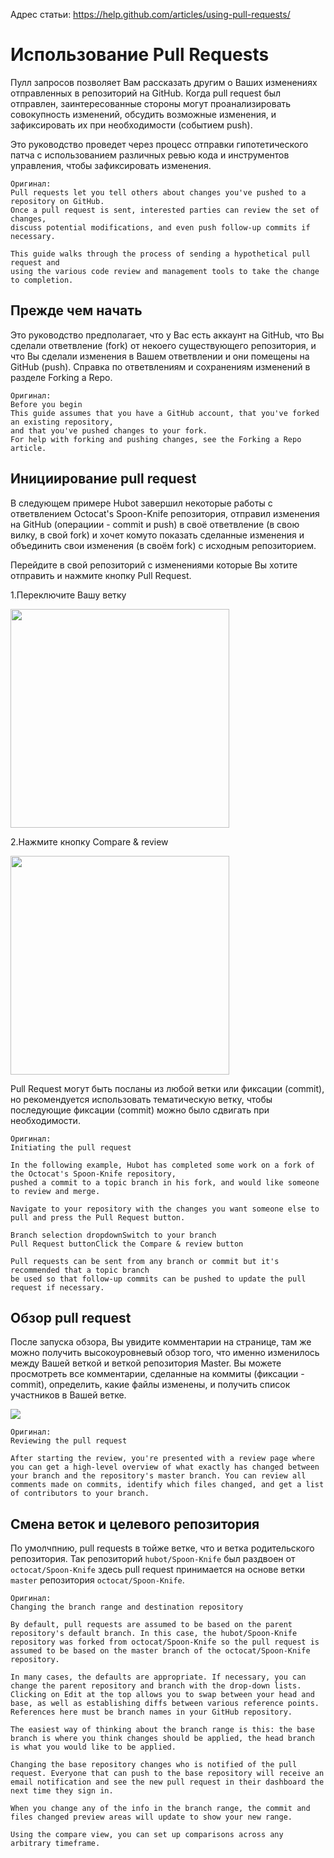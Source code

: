 Адрес статьи:
https://help.github.com/articles/using-pull-requests/

# Использование Pull Requests

Пулл запросов позволяет Вам рассказать другим о Ваших изменениях отправленных в репозиторий на GitHub.
Когда pull request был отправлен, заинтересованные стороны могут проанализировать совокупность изменений, обсудить возможные изменения, и зафиксировать их при необходимости (событием push).

Это руководство проведет через процесс отправки гипотетического патча с использованием различных ревью кода и инструментов управления, чтобы зафиксировать изменения.

	Оригинал:
	Pull requests let you tell others about changes you've pushed to a repository on GitHub.
	Once a pull request is sent, interested parties can review the set of changes,
	discuss potential modifications, and even push follow-up commits if necessary.

	This guide walks through the process of sending a hypothetical pull request and
	using the various code review and management tools to take the change to completion.


## Прежде чем начать

Это руководство предполагает, что у Вас есть аккаунт на GitHub, что Вы сделали ответвление (fork) от некоего существующего репозитория, и что Вы сделали изменения в Вашем ответвлении и они помещены на GitHub (push). Справка по ответвлениям и сохранениям изменений в разделе Forking a Repo.


	Оригинал:
	Before you begin
	This guide assumes that you have a GitHub account, that you've forked an existing repository,
	and that you've pushed changes to your fork.
	For help with forking and pushing changes, see the Forking a Repo article.


## Инициирование pull request

В следующем примере Hubot завершил некоторые работы с ответвлением Octocat's Spoon-Knife репозитория, отправил изменения на GitHub (операциии - commit и push) в своё ответвление (в свою вилку, в свой fork) и хочет комуто показать сделанные изменения и объединить свои изменения (в своём fork) с исходным репозиторием.

Перейдите в свой репозиторий с изменениями которые Вы хотите отправить и нажмите кнопку Pull Request.

1.Переключите Вашу ветку

<img src="https://help.github.com/assets/images/help/branch/pick-your-branch.png" width="350px">

2.Нажмите кнопку Compare & review

<img src="https://help.github.com/assets/images/help/pull_requests/pull-request-start-review-button.png" width="350px">


Pull Request могут быть посланы из любой ветки или фиксации (commit), но рекомендуется использовать тематическую ветку, чтобы последующие фиксации (commit) можно было сдвигать при необходимости.

	Оригинал:
	Initiating the pull request

	In the following example, Hubot has completed some work on a fork of the Octocat's Spoon-Knife repository,
	pushed a commit to a topic branch in his fork, and would like someone to review and merge.

	Navigate to your repository with the changes you want someone else to pull and press the Pull Request button.

	Branch selection dropdownSwitch to your branch
	Pull Request buttonClick the Compare & review button

	Pull requests can be sent from any branch or commit but it's recommended that a topic branch
	be used so that follow-up commits can be pushed to update the pull request if necessary.

## Обзор pull request

После запуска обзора, Вы увидите комментарии на странице, там же можно получить высокоуровневый обзор того, что именно изменилось между Вашей веткой и веткой репозитория Master.
Вы можете просмотреть все комментарии, сделанные на коммиты (фиксации - commit), определить, какие файлы изменены, и получить список участников в Вашей ветке.

<img src="https://help.github.com/assets/images/help/pull_requests/pull-request-review-page.png">

	Оригинал:
	Reviewing the pull request

	After starting the review, you're presented with a review page where you can get a high-level overview of what exactly has changed between your branch and the repository's master branch. You can review all comments made on commits, identify which files changed, and get a list of contributors to your branch.

## Смена веток и целевого репозитория

По умолчпнию, pull requests в тойже ветке, что и ветка родительского репозитория. Так репозиторий <code>hubot/Spoon-Knife</code> был раздвоен от <code>octocat/Spoon-Knife</code> здесь pull request принимается на основе ветки <code>master</code> репозитория <code>octocat/Spoon-Knife</code>.

	Оригинал:
	Changing the branch range and destination repository

	By default, pull requests are assumed to be based on the parent repository's default branch. In this case, the hubot/Spoon-Knife repository was forked from octocat/Spoon-Knife so the pull request is assumed to be based on the master branch of the octocat/Spoon-Knife repository.

	In many cases, the defaults are appropriate. If necessary, you can change the parent repository and branch with the drop-down lists. Clicking on Edit at the top allows you to swap between your head and base, as well as establishing diffs between various reference points. References here must be branch names in your GitHub repository.

	The easiest way of thinking about the branch range is this: the base branch is where you think changes should be applied, the head branch is what you would like to be applied.

	Changing the base repository changes who is notified of the pull request. Everyone that can push to the base repository will receive an email notification and see the new pull request in their dashboard the next time they sign in.

	When you change any of the info in the branch range, the commit and files changed preview areas will update to show your new range.

	Using the compare view, you can set up comparisons across any arbitrary timeframe.